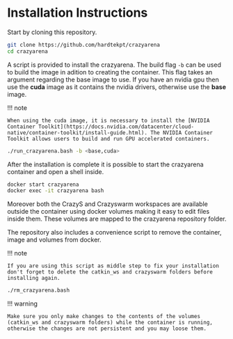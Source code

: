 # Installation Instructions

Start by cloning this repository.

```bash
git clone https://github.com/hardtekpt/crazyarena
cd crazyarena
```

A script is provided to install the crazyarena. The build flag ```-b``` can be used to build the image in adition to creating the container. This flag takes an argument regarding the base image to use. If you have an nvidia gpu then use the **cuda** image as it contains the nvidia drivers, otherwise use the **base** image.

!!! note

    When using the cuda image, it is necessary to install the [NVIDIA Container Toolkit](https://docs.nvidia.com/datacenter/cloud-native/container-toolkit/install-guide.html). The NVIDIA Container Toolkit allows users to build and run GPU accelerated containers. 

```bash
./run_crazyarena.bash -b <base,cuda>
```

After the installation is complete it is possible to start the crazyarena container and open a shell inside. 

```bash
docker start crazyarena
docker exec -it crazyarena bash
```

Moreover both the CrazyS and Crazyswarm workspaces are available outside the container using docker volumes making it easy to edit files inside them. These volumes are mapped to the crazyarena repository folder.

The repository also includes a convenience script to remove the container, image and volumes from docker. 

!!! note

    If you are using this script as middle step to fix your installation don't forget to delete the catkin_ws and crazyswarm folders before installing again.

```bash
./rm_crazyarena.bash
```

!!! warning

    Make sure you only make changes to the contents of the volumes (catkin_ws and crazyswarm folders) while the container is running, otherwise the changes are not persistent and you may loose them.